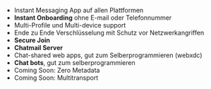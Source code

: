- Instant Messaging App auf allen Plattformen
- **Instant Onboarding** ohne E-mail oder Telefonnummer 
- Multi-Profile und Multi-device support 
- Ende zu Ende Verschlüsselung mit Schutz vor Netzwerkangriffen
- **Secure Join**
- **Chatmail Server**
- Chat-shared web apps, gut zum Selberprogrammieren (webxdc)
- **Chat bots**, gut zum selberprogrammieren
- Coming Soon: Zero Metadata
- Coming Soon: Multitransport


